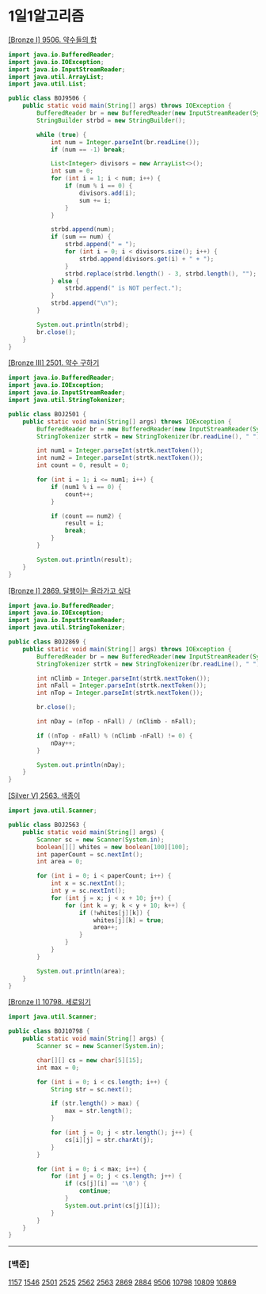 # 1일1알고리즘

[\[Bronze Ⅰ\] 9506. 약수들의 합](./Baekjoon/Bronze/9506.%20약수들의%20합)

```java
import java.io.BufferedReader;
import java.io.IOException;
import java.io.InputStreamReader;
import java.util.ArrayList;
import java.util.List;

public class BOJ9506 {
    public static void main(String[] args) throws IOException {
        BufferedReader br = new BufferedReader(new InputStreamReader(System.in));
        StringBuilder strbd = new StringBuilder();

        while (true) {
            int num = Integer.parseInt(br.readLine());
            if (num == -1) break;

            List<Integer> divisors = new ArrayList<>();
            int sum = 0;
            for (int i = 1; i < num; i++) {
                if (num % i == 0) {
                    divisors.add(i);
                    sum += i;
                }
            }

            strbd.append(num);
            if (sum == num) {
                strbd.append(" = ");
                for (int i = 0; i < divisors.size(); i++) {
                    strbd.append(divisors.get(i) + " + ");
                }
                strbd.replace(strbd.length() - 3, strbd.length(), "");
            } else {
                strbd.append(" is NOT perfect.");
            }
            strbd.append("\n");
        }

        System.out.println(strbd);
        br.close();
    }
}
```

[\[Bronze Ⅲ\] 2501. 약수 구하기](./Baekjoon/Bronze/2501.%20약수%20구하기)

```java
import java.io.BufferedReader;
import java.io.IOException;
import java.io.InputStreamReader;
import java.util.StringTokenizer;

public class BOJ2501 {
    public static void main(String[] args) throws IOException {
        BufferedReader br = new BufferedReader(new InputStreamReader(System.in));
        StringTokenizer strtk = new StringTokenizer(br.readLine(), " ");

        int num1 = Integer.parseInt(strtk.nextToken());
        int num2 = Integer.parseInt(strtk.nextToken());
        int count = 0, result = 0;

        for (int i = 1; i <= num1; i++) {
            if (num1 % i == 0) {
                count++;
            }

            if (count == num2) {
                result = i;
                break;
            }
        }

        System.out.println(result);
    }
}
```

[\[Bronze Ⅰ\] 2869. 달팽이는 올라가고 싶다](./Baekjoon/Bronze/2869.%20달팽이는%20올라가고%20싶다)

```java
import java.io.BufferedReader;
import java.io.IOException;
import java.io.InputStreamReader;
import java.util.StringTokenizer;

public class BOJ2869 {
    public static void main(String[] args) throws IOException {
        BufferedReader br = new BufferedReader(new InputStreamReader(System.in));
        StringTokenizer strtk = new StringTokenizer(br.readLine(), " ");

        int nClimb = Integer.parseInt(strtk.nextToken());
        int nFall = Integer.parseInt(strtk.nextToken());
        int nTop = Integer.parseInt(strtk.nextToken());

        br.close();

        int nDay = (nTop - nFall) / (nClimb - nFall);

        if ((nTop - nFall) % (nClimb -nFall) != 0) {
            nDay++;
        }

        System.out.println(nDay);
    }
}
```

[\[Silver Ⅴ\] 2563. 색종이](./Baekjoon/Silver/2563.%20색종이)

```java
import java.util.Scanner;

public class BOJ2563 {
    public static void main(String[] args) {
        Scanner sc = new Scanner(System.in);
        boolean[][] whites = new boolean[100][100];
        int paperCount = sc.nextInt();
        int area = 0;

        for (int i = 0; i < paperCount; i++) {
            int x = sc.nextInt();
            int y = sc.nextInt();
            for (int j = x; j < x + 10; j++) {
                for (int k = y; k < y + 10; k++) {
                    if (!whites[j][k]) {
                        whites[j][k] = true;
                        area++;
                    }
                }
            }
        }

        System.out.println(area);
    }
}
```

[\[Bronze Ⅰ\] 10798. 세로읽기](./Baekjoon/Bronze/10798.%20세로읽기)

```java
import java.util.Scanner;

public class BOJ10798 {
    public static void main(String[] args) {
        Scanner sc = new Scanner(System.in);

        char[][] cs = new char[5][15];
        int max = 0;

        for (int i = 0; i < cs.length; i++) {
            String str = sc.next();

            if (str.length() > max) {
                max = str.length();
            }

            for (int j = 0; j < str.length(); j++) {
                cs[i][j] = str.charAt(j);
            }
        }

        for (int i = 0; i < max; i++) {
            for (int j = 0; j < cs.length; j++) {
                if (cs[j][i] == '\0') {
                    continue;
                }
                System.out.print(cs[j][i]);
            }
        }
    }
}
```

---

### [백준]

[1157](./Baekjoon/Bronze/1157.%20단어%20공부)
[1546](./Baekjoon/Bronze/1546.%20평균)
[2501](./Baekjoon/Bronze/2501.%20약수%20구하기)
[2525](./Baekjoon/Bronze/2525.%20오븐%20시계)
[2562](./Baekjoon/Bronze/2562.%20최댓값)
[2563](./Baekjoon/Silver/2563.%20색종이)
[2869](./Baekjoon/Bronze/2869.%20달팽이는%20올라가고%20싶다)
[2884](./Baekjoon/Bronze/2884.%20알람%20시계)
[9506](./Baekjoon/Bronze/9506.%20약수들의%20합)
[10798](./Baekjoon/Bronze/10798.%20세로읽기)
[10809](./Baekjoon/Bronze/10809.%20알파벳%20찾기)
[10869](./Baekjoon/Bronze/10869.%20사칙연산)
